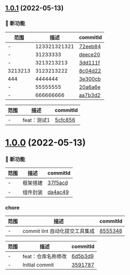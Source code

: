 ## [1.0.1](https://github.com/liuqiyu/watermarkjs/compare/1.0.0...1.0.1) (2022-05-13)

### 🌟 新功能
范围|描述|commitId
--|--|--
 - | 123321321321 | [72eeb84](https://github.com/liuqiyu/watermarkjs/commit/72eeb84)
 - | 31233333 | [deece20](https://github.com/liuqiyu/watermarkjs/commit/deece20)
 - | 3213213213 | [3dd111f](https://github.com/liuqiyu/watermarkjs/commit/3dd111f)
 3213213 | 3123213222 | [8c04d22](https://github.com/liuqiyu/watermarkjs/commit/8c04d22)
 444 | 4444444 | [3e300cb](https://github.com/liuqiyu/watermarkjs/commit/3e300cb)
 - | 55555555 | [20a6a6e](https://github.com/liuqiyu/watermarkjs/commit/20a6a6e)
 - | 666666666 | [aa7b3d2](https://github.com/liuqiyu/watermarkjs/commit/aa7b3d2)


范围|描述|commitId
--|--|--
 - | feat：测试1 | [5cfc856](https://github.com/liuqiyu/watermarkjs/commit/5cfc856)

# [1.0.0](https://github.com/liuqiyu/watermarkjs/compare/3591787...1.0.0) (2022-05-13)

### 🌟 新功能
范围|描述|commitId
--|--|--
 - | 框架搭建 | [37f5acd](https://github.com/liuqiyu/watermarkjs/commit/37f5acd)
 - | 组件封装 | [da4ac49](https://github.com/liuqiyu/watermarkjs/commit/da4ac49)


### chore
范围|描述|commitId
--|--|--
 - | commit lint 自动化提交工具集成 | [8555348](https://github.com/liuqiyu/watermarkjs/commit/8555348)


范围|描述|commitId
--|--|--
 - | feat：仓库名称修改 | [6d5b3d9](https://github.com/liuqiyu/watermarkjs/commit/6d5b3d9)
 - | Initial commit | [3591787](https://github.com/liuqiyu/watermarkjs/commit/3591787)

